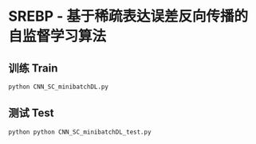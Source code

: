 # SREBP - 基于稀疏表达误差反向传播的自监督学习算法
## 训练 Train
	python CNN_SC_minibatchDL.py
## 测试 Test
	python python CNN_SC_minibatchDL_test.py
